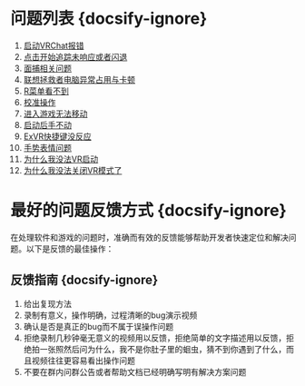 # 问题列表 {docsify-ignore}
   1. [启动VRChat报错](/zh-cn/problems.md#启动VRChat报错) </br>
   2. [点击开始追踪未响应或者闪退](/zh-cn/problems.md#点击开始追踪未响应或者闪退) </br>
   3. [面捕相关问题](/zh-cn/problems.md#面捕常见问题) </br>
   4. [联想拯救者电脑异常占用与卡顿](/zh-cn/problems.md#联想拯救者电脑异常占用与卡顿问题) </br>
   5. [R菜单看不到](/zh-cn/problems.md#R菜单看不到) </br>
   6. [校准操作](/zh-cn/problems.md#校准问题) </br>
   7. [进入游戏无法移动](/zh-cn/problems.md#游戏内操作问题) </br>
   8. [启动后手不动](/zh-cn/problems.md#启动SteamVR手不见) </br>
   9.  [ExVR快捷键没反应](/zh-cn/problems.md#ExVR快捷键没反应) </br>
   10. [手势表情问题](/zh-cn/problems.md#关于模型手势表情的问题) </br>
   11. [为什么我没法VR启动](/zh-cn/problems.md#为什么我的VRChat没办法变成VR模式) </br>
   12. [为什么我没法关闭VR模式了](/zh-cn/problems.md#为什么我的VRChat没办法变成原来的样子了) </br>

# 最好的问题反馈方式 {docsify-ignore}
在处理软件和游戏的问题时，准确而有效的反馈能够帮助开发者快速定位和解决问题。以下是反馈的最佳操作：


## 反馈指南  {docsify-ignore}
1. 给出复现方法
2. 录制有意义，操作明确，过程清晰的bug演示视频
3. 确认是否是真正的bug而不属于误操作问题
4. 拒绝录制几秒钟毫无意义的视频用以反馈，拒绝简单的文字描述用以反馈，拒绝拍一张照然后问为什么，我不是你肚子里的蛔虫，猜不到你遇到了什么，而且视频往往更容易看出操作问题
5. 不要在群内问群公告或者帮助文档已经明确写明有解决方案问题
